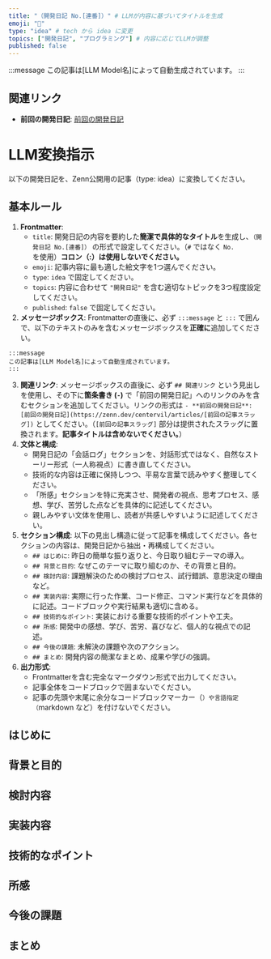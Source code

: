 ```yaml
---
title: "（開発日記 No.[連番]）" # LLMが内容に基づいてタイトルを生成
emoji: "📝"
type: "idea" # tech から idea に変更
topics: ["開発日記", "プログラミング"] # 内容に応じてLLMが調整
published: false
---
```


:::message
この記事は[LLM Model名]によって自動生成されています。
:::

## 関連リンク

- **前回の開発日記**: [前回の開発日記](https://zenn.dev/centervil/articles/[前回の記事スラッグ])

<!-- LLM_INSTRUCTIONS_START -->
# LLM変換指示

以下の開発日記を、Zenn公開用の記事（type: idea）に変換してください。

## 基本ルール
1.  **Frontmatter**:
    *   `title`: 開発日記の内容を要約した**簡潔で具体的なタイトル**を生成し、`（開発日記 No.[連番]）` の形式で設定してください。（`#` ではなく `No.` を使用）**コロン（:）は使用しないでください。**
    *   `emoji`: 記事内容に最も適した絵文字を1つ選んでください。
    *   `type`: `idea` で固定してください。
    *   `topics`: 内容に合わせて `"開発日記"` を含む適切なトピックを3つ程度設定してください。
    *   `published`: `false` で固定してください。
2.  **メッセージボックス**: Frontmatterの直後に、必ず `:::message` と `:::` で囲んで、以下のテキストのみを含むメッセージボックスを**正確に**追加してください。

   ```
   :::message
   この記事は[LLM Model名]によって自動生成されています。
   :::
   ```
3.  **関連リンク**: メッセージボックスの直後に、必ず `## 関連リンク` という見出しを使用し、その下に**箇条書き (`-`)** で「前回の開発日記」へのリンクのみを含むセクションを追加してください。リンクの形式は `- **前回の開発日記**: [前回の開発日記](https://zenn.dev/centervil/articles/[前回の記事スラッグ])` としてください。（`[前回の記事スラッグ]` 部分は提供されたスラッグに置換されます。**記事タイトルは含めないでください。**）
4.  **文体と構成**:
    *   開発日記の「会話ログ」セクションを、対話形式ではなく、自然なストーリー形式（一人称視点）に書き直してください。
    *   技術的な内容は正確に保持しつつ、平易な言葉で読みやすく整理してください。
    *   「所感」セクションを特に充実させ、開発者の視点、思考プロセス、感想、学び、苦労した点などを具体的に記述してください。
    *   親しみやすい文体を使用し、読者が共感しやすいように記述してください。
5.  **セクション構成**: 以下の見出し構造に従って記事を構成してください。各セクションの内容は、開発日記から抽出・再構成してください。
    *   `## はじめに`: 昨日の簡単な振り返りと、今日取り組むテーマの導入。
    *   `## 背景と目的`: なぜこのテーマに取り組むのか、その背景と目的。
    *   `## 検討内容`: 課題解決のための検討プロセス、試行錯誤、意思決定の理由など。
    *   `## 実装内容`: 実際に行った作業、コード修正、コマンド実行などを具体的に記述。コードブロックや実行結果も適切に含める。
    *   `## 技術的なポイント`: 実装における重要な技術的ポイントや工夫。
    *   `## 所感`: 開発中の感想、学び、苦労、喜びなど、個人的な視点での記述。
    *   `## 今後の課題`: 未解決の課題や次のアクション。
    *   `## まとめ`: 開発内容の簡潔なまとめ、成果や学びの強調。
6.  **出力形式**:
    *   Frontmatterを含む完全なマークダウン形式で出力してください。
    *   記事全体をコードブロックで囲まないでください。
    *   記事の先頭や末尾に余分なコードブロックマーカー（```）や言語指定（```markdown など）を付けないでください。
<!-- LLM_INSTRUCTIONS_END -->

## はじめに
<!-- LLMが生成 -->

## 背景と目的
<!-- LLMが生成 -->

## 検討内容
<!-- LLMが生成 -->

## 実装内容
<!-- LLMが生成 -->

## 技術的なポイント
<!-- LLMが生成 -->

## 所感
<!-- LLMが生成 -->

## 今後の課題
<!-- LLMが生成 -->

## まとめ
<!-- LLMが生成 -->
